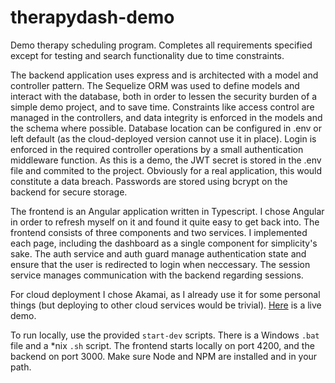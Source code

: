 # therapydash-demo
Demo therapy scheduling program. Completes all requirements specified except for testing and search functionality due to time constraints.

The backend application uses express and is architected with a model and controller pattern. The Sequelize ORM was used to define models and interact with the database, both in order to lessen the security burden of a simple demo project, and to save time. Constraints like access control are managed in the controllers, and data integrity is enforced in the models and the schema where possible. Database location can be configured in .env or left default (as the cloud-deployed version cannot use it in place). Login is enforced in the required controller operations by a small authentication middleware function. As this is a demo, the JWT secret is stored in the .env file and commited to the project. Obviously for a real application, this would constitute a data breach. Passwords are stored using bcrypt on the backend for secure storage.

The frontend is an Angular application written in Typescript. I chose Angular in order to refresh myself on it and found it quite easy to get back into. The frontend consists of three components and two services. I implemented each page, including the dashboard as a single component for simplicity's sake. The auth service and auth guard manage authentication state and ensure that the user is redirected to login when neccessary. The session service manages communication with the backend regarding sessions.

For cloud deployment I chose Akamai, as I already use it for some personal things (but deploying to other cloud services would be trivial). [Here](https://therapydash.7447a.ca/) is a live demo.

To run locally, use the provided `start-dev` scripts. There is a Windows `.bat` file and a *nix `.sh` script. The frontend starts locally on port 4200, and the backend on port 3000. Make sure Node and NPM are installed and in your path.

